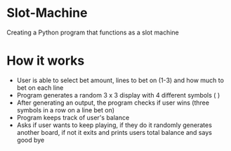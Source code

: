 # Slot-Machine
Creating a Python program that functions as a slot machine

# How it works
- User is able to select bet amount, lines to bet on (1-3) and how much to bet on each line
- Program generates a random 3 x 3 display with 4 different symbols ( )
- After generating an output, the program checks if user wins (three symbols in a row on a line bet on)
- Program keeps track of user's balance
- Asks if user wants to keep playing, if they do it randomly generates another board, if not it exits and prints users total balance and says good bye
